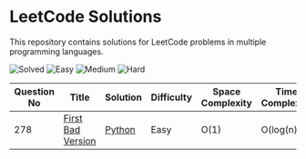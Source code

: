 # LeetCode Solutions

This repository contains solutions for LeetCode problems in multiple programming languages.


![Solved](https://img.shields.io/badge/Solved-1-blue)
![Easy](https://img.shields.io/badge/Easy-1-green)
![Medium](https://img.shields.io/badge/Medium-0-orange)
![Hard](https://img.shields.io/badge/Hard-0-red)


| Question No | Title | Solution | Difficulty | Space Complexity | Time Complexity |
|-------------|-------|----------|------------|------------------|-----------------|
| 278 | [First Bad Version](https://leetcode.com/problems/first-bad-version/) | [Python](./Solutions/278.%20First%20Bad%20Version.py) | Easy | O(1) | O(log(n)) |
